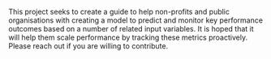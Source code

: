 This project seeks to create a guide to help non-profits and public organisations with creating a model to predict and monitor key performance outcomes based on a number of related input variables. It is hoped that it will help them scale performance by tracking these metrics proactively. Please reach out if you are willing to contribute.
